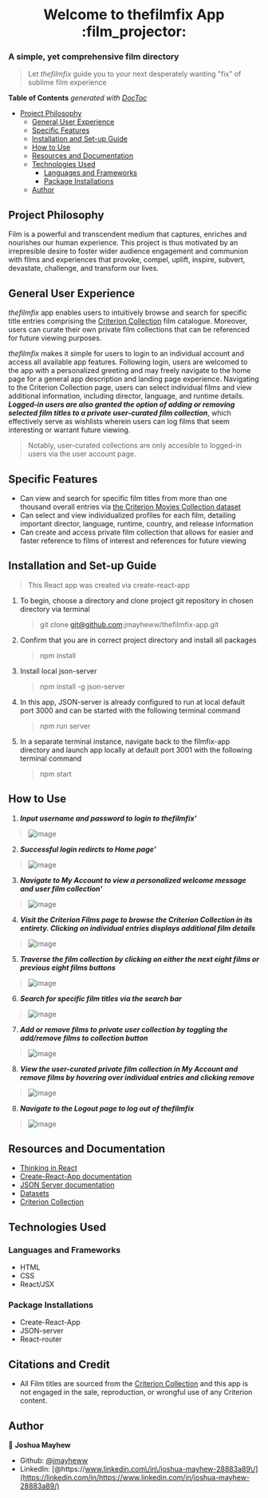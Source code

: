 <!-- START doctoc generated TOC please keep comment here to allow auto update -->
<!-- DON'T EDIT THIS SECTION, INSTEAD RE-RUN doctoc TO UPDATE -->

<!-- END doctoc generated TOC please keep comment here to allow auto update -->

<h1 align="center">Welcome to thefilmfix App :film_projector:</h1>

### A simple, yet comprehensive film directory

> Let _thefilmfix_ guide you to your next desperately wanting "fix" of sublime film experience

<p>

**Table of Contents** _generated with [DocToc](https://github.com/thlorenz/doctoc)_

- [Project Philosophy](#project-philosophy)
  - [General User Experience](#general-user-experience)
  - [Specific Features](#specific-features)
  - [Installation and Set-up Guide](#installation-and-set-up-guide)
  - [How to Use](#how-to-use)
  - [Resources and Documentation](#resources-and-documentation)
  - [Technologies Used](#technologies-used)
    - [Languages and Frameworks](#languages-and-frameworks)
    - [Package Installations](#package-installations)
  - [Author](#author)

## Project Philosophy

Film is a powerful and transcendent medium that captures, enriches and nourishes our human experience. This project is thus motivated by an irrepresible desire to foster wider audience engagement and communion with films and experiences that provoke, compel, uplift, inspire, subvert, devastate, challenge, and transform our lives.

## General User Experience

_thefilmfix_ app enables users to intuitively browse and search for specific title entries comprising the [Criterion Collection](https://www.criterion.com/) film catalogue. Moreover, users can curate their own private film collections that can be referenced for future viewing purposes.

_thefilmfix_ makes it simple for users to login to an individual account and access all available app features. Following login, users are welcomed to the app with a personalized greeting and may freely navigate to the home page for a general app description and landing page experience. Navigating to the Criterion Collection page, users can select individual films and view additional information, including director, language, and runtime details. **_Logged-in users are also granted the option of adding or removing selected film titles to a private user-curated film collection_**, which effectively serve as wishlists wherein users can log films that seem interesting or warrant future viewing.

> Notably, user-curated collections are only accesible to logged-in users via the user account page.

## Specific Features

- Can view and search for specific film titles from more than one thousand overall entries via [the Criterion Movies Collection dataset](https://www.kaggle.com/datasets/ikarus777/criterion-movies-collection)
- Can select and view individualized profiles for each film, detailing important director, language, runtime, country, and release information
- Can create and access private film collection that allows for easier and faster reference to films of interest and references for future viewing

## Installation and Set-up Guide

> This React app was created via create-react-app

1. To begin, choose a directory and clone project git repository in chosen directory via terminal

   > git clone git@github.com:jmayheww/thefilmfix-app.git

2. Confirm that you are in correct project directory and install all packages

   > npm install

3. Install local json-server

   > npm install -g json-server

4. In this app, JSON-server is already configured to run at local default port 3000 and can be started with the following terminal command

   > npm run server

5. In a separate terminal instance, navigate back to the filmfix-app directory and launch app locally at default port 3001 with the following terminal command

   > npm start

## How to Use

1. **_Input username and password to login to thefilmfix'_**

> ![image](./images/Markdown/login.gif)

2. **_Successful login redircts to Home page'_**

> ![image](./images/Markdown/home.gif)

3. **_Navigate to My Account to view a personalized welcome message and user film collection'_**

> ![image](./images/Markdown/My%20Account.gif)

4. **_Visit the Criterion Films page to browse the Criterion Collection in its entirety. Clicking on individual entries displays additional film details_**

> ![image](./images/Markdown/scroll.gif)

5. **_Traverse the film collection by clicking on either the next eight films or previous eight films buttons_**

> ![image](./images/Markdown/nextprevious.gif)

6. **_Search for specific film titles via the search bar_**

> ![image](./images/Markdown/search.gif)

7. **_Add or remove films to private user collection by toggling the add/remove films to collection button_**

> ![image](./images/Markdown/addremovelist.gif)

8. **_View the user-curated private film collection in My Account and remove films by hovering over individual entries and clicking remove_**

> ![image](./images/Markdown/removelist.gif)

8. **_Navigate to the Logout page to log out of thefilmfix_**

> ![image](./images/Markdown/logout.gif)

## Resources and Documentation

- [Thinking in React](https://reactjs.org/docs/thinking-in-react.html)
- [Create-React-App documentation](https://create-react-app.dev/)
- [JSON Server documentation](https://www.npmjs.com/package/json-server)
- [Datasets](https://www.kaggle.com/)
- [Criterion Collection](https://www.criterion.com/)

## Technologies Used

### Languages and Frameworks

- HTML
- CSS
- React/JSX

### Package Installations

- Create-React-App
- JSON-server
- React-router

</p>

## Citations and Credit

- All Film titles are sourced from the [Criterion Collection](https://www.criterion.com/) and this app is not engaged in the sale, reproduction, or wrongful use of any Criterion content.

## Author

👤 **Joshua Mayhew**

- Github: [@jmayheww](https://github.com/jmayheww)
- LinkedIn: [@https:\/\/www.linkedin.com\/in\/joshua-mayhew-28883a89\/](https://linkedin.com/in/https://www.linkedin.com/in/joshua-mayhew-28883a89/)

<!-- # Getting Started with Create React App

This project was bootstrapped with [Create React App](https://github.com/facebook/create-react-app).

## Available Scripts

In the project directory, you can run:

### `npm start`

Runs the app in the development mode.\
Open [http://localhost:3000](http://localhost:3000) to view it in your browser.

The page will reload when you make changes.\
You may also see any lint errors in the console.

### `npm test`

Launches the test runner in the interactive watch mode.\
See the section about [running tests](https://facebook.github.io/create-react-app/docs/running-tests) for more information.

### `npm run build`

Builds the app for production to the `build` folder.\
It correctly bundles React in production mode and optimizes the build for the best performance.

The build is minified and the filenames include the hashes.\
Your app is ready to be deployed!

See the section about [deployment](https://facebook.github.io/create-react-app/docs/deployment) for more information.

### `npm run eject`

**Note: this is a one-way operation. Once you `eject`, you can't go back!**

If you aren't satisfied with the build tool and configuration choices, you can `eject` at any time. This command will remove the single build dependency from your project.

Instead, it will copy all the configuration files and the transitive dependencies (webpack, Babel, ESLint, etc) right into your project so you have full control over them. All of the commands except `eject` will still work, but they will point to the copied scripts so you can tweak them. At this point you're on your own.

You don't have to ever use `eject`. The curated feature set is suitable for small and middle deployments, and you shouldn't feel obligated to use this feature. However we understand that this tool wouldn't be useful if you couldn't customize it when you are ready for it.

## Learn More

You can learn more in the [Create React App documentation](https://facebook.github.io/create-react-app/docs/getting-started).

To learn React, check out the [React documentation](https://reactjs.org/).

### Code Splitting

This section has moved here: [https://facebook.github.io/create-react-app/docs/code-splitting](https://facebook.github.io/create-react-app/docs/code-splitting)

### Analyzing the Bundle Size

This section has moved here: [https://facebook.github.io/create-react-app/docs/analyzing-the-bundle-size](https://facebook.github.io/create-react-app/docs/analyzing-the-bundle-size)

### Making a Progressive Web App

This section has moved here: [https://facebook.github.io/create-react-app/docs/making-a-progressive-web-app](https://facebook.github.io/create-react-app/docs/making-a-progressive-web-app)

### Advanced Configuration

This section has moved here: [https://facebook.github.io/create-react-app/docs/advanced-configuration](https://facebook.github.io/create-react-app/docs/advanced-configuration)

### Deployment

This section has moved here: [https://facebook.github.io/create-react-app/docs/deployment](https://facebook.github.io/create-react-app/docs/deployment)

### `npm run build` fails to minify

This section has moved here: [https://facebook.github.io/create-react-app/docs/troubleshooting#npm-run-build-fails-to-minify](https://facebook.github.io/create-react-app/docs/troubleshooting#npm-run-build-fails-to-minify) -->
